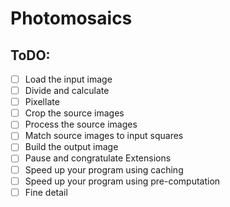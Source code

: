 # Photomosaics

## ToDO:
- [ ] Load the input image
- [ ] Divide and calculate
- [ ] Pixellate
- [ ] Crop the source images
- [ ] Process the source images
- [ ] Match source images to input squares
- [ ] Build the output image
- [ ] Pause and congratulate
Extensions
- [ ] Speed up your program using caching
- [ ] Speed up your program using pre-computation
- [ ] Fine detail
